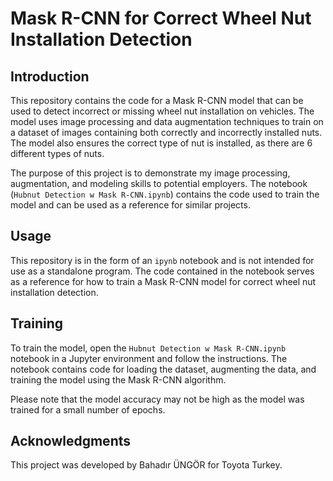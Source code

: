 # Mask R-CNN for Correct Wheel Nut Installation Detection

## Introduction
This repository contains the code for a Mask R-CNN model that can be used to detect incorrect or missing wheel nut installation on vehicles. The model uses image processing and data augmentation techniques to train on a dataset of images containing both correctly and incorrectly installed nuts. The model also ensures the correct type of nut is installed, as there are 6 different types of nuts.

The purpose of this project is to demonstrate my image processing, augmentation, and modeling skills to potential employers. The notebook (`Hubnut Detection w Mask R-CNN.ipynb`) contains the code used to train the model and can be used as a reference for similar projects.

## Usage
This repository is in the form of an `ipynb` notebook and is not intended for use as a standalone program. The code contained in the notebook serves as a reference for how to train a Mask R-CNN model for correct wheel nut installation detection.

## Training
To train the model, open the `Hubnut Detection w Mask R-CNN.ipynb` notebook in a Jupyter environment and follow the instructions. The notebook contains code for loading the dataset, augmenting the data, and training the model using the Mask R-CNN algorithm. 

Please note that the model accuracy may not be high as the model was trained for a small number of epochs.

## Acknowledgments
This project was developed by Bahadır ÜNGÖR for Toyota Turkey.
